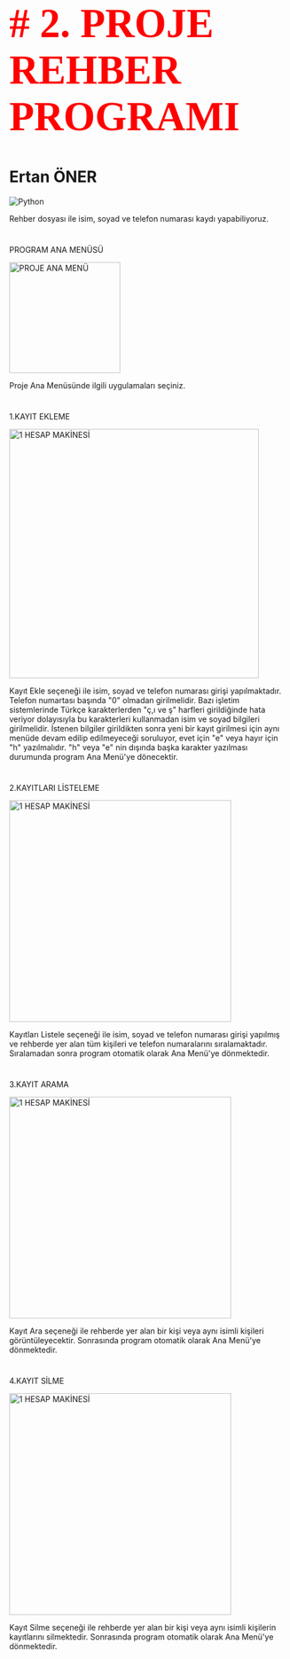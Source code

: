 <h1 style="color:red; font-family:Times New Roman; font-size:55pt"> # 2. PROJE REHBER PROGRAMI </h1>

<h1>Ertan ÖNER </h1>
<img src="https://www.python.org/static/img/python-logo.png" alt="Python"/>

Rehber dosyası ile isim, soyad ve telefon numarası kaydı yapabiliyoruz. 
<h1></h1>

PROGRAM ANA MENÜSÜ

<img width="200" alt="PROJE ANA MENÜ" src="https://github.com/ertanoner/Proje2-Rehber/assets/161921025/0d2bb9a0-a60a-4e29-8db0-ea2a041e94fa">



Proje Ana Menüsünde ilgili uygulamaları seçiniz.

<h1></h1>

1.KAYIT EKLEME

<img width="450" alt="1 HESAP MAKİNESİ" src="https://github.com/ertanoner/Proje2-Rehber/assets/161921025/08186065-053c-47d8-80fe-1e20ecb98c5d">


Kayıt Ekle seçeneği ile isim, soyad ve telefon numarası girişi yapılmaktadır. Telefon numartası başında "0" olmadan girilmelidir. Bazı işletim sistemlerinde Türkçe karakterlerden "ç,ı ve ş" harfleri girildiğinde hata veriyor dolayısıyla bu karakterleri kullanmadan isim ve soyad bilgileri girilmelidir. İstenen bilgiler girildikten sonra yeni bir kayıt girilmesi için aynı menüde devam edilip edilmeyeceği soruluyor, evet için "e" veya hayır için "h" yazılmalıdır. "h" veya "e" nin dışında başka karakter yazılması durumunda program Ana Menü'ye dönecektir.

<h1> </h1> 

2.KAYITLARI LİSTELEME

<img width="400" alt="1 HESAP MAKİNESİ" src="https://github.com/ertanoner/Proje2-Rehber/assets/161921025/c36e22a9-3eca-4bf5-a94e-c21514430bcc">


Kayıtları Listele seçeneği ile isim, soyad ve telefon numarası girişi yapılmış ve rehberde yer alan tüm kişileri ve telefon numaralarını sıralamaktadır. Sıralamadan sonra program otomatik olarak Ana Menü'ye dönmektedir. 

<h1></h1>

3.KAYIT ARAMA

<img width="400" alt="1 HESAP MAKİNESİ" src="https://github.com/ertanoner/Proje2-Rehber/assets/161921025/0c49cd8a-a5e3-4256-82f3-cf47bb63e3b7">

Kayıt Ara seçeneği ile rehberde yer alan bir kişi veya aynı isimli kişileri görüntüleyecektir. Sonrasında program otomatik olarak Ana Menü'ye dönmektedir. 

<h1></h1>

4.KAYIT SİLME

<img width="400" alt="1 HESAP MAKİNESİ" src="https://github.com/ertanoner/Proje2-Rehber/assets/161921025/489b9aa0-fe41-4145-a5b3-c950c4038527">

Kayıt Silme seçeneği ile rehberde yer alan bir kişi veya aynı isimli kişilerin kayıtlarını silmektedir. Sonrasında program otomatik olarak Ana Menü'ye dönmektedir. 

<h1></h1>
